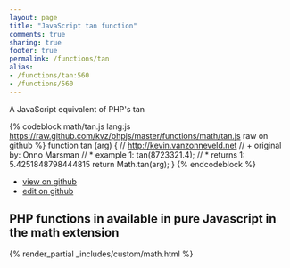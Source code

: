 ```yaml
---
layout: page
title: "JavaScript tan function"
comments: true
sharing: true
footer: true
permalink: /functions/tan
alias:
- /functions/tan:560
- /functions/560
---
```

<!-- Generated by Rakefile:build -->
A JavaScript equivalent of PHP's tan

{% codeblock math/tan.js lang:js https://raw.github.com/kvz/phpjs/master/functions/math/tan.js raw on github %}
function tan (arg) {
    // http://kevin.vanzonneveld.net
    // +   original by: Onno Marsman
    // *     example 1: tan(8723321.4);
    // *     returns 1: 5.4251848798444815
    return Math.tan(arg);
}
{% endcodeblock %}

 - [view on github](https://github.com/kvz/phpjs/blob/master/functions/math/tan.js)
 - [edit on github](https://github.com/kvz/phpjs/edit/master/functions/math/tan.js)

## PHP functions in available in pure Javascript in the math extension
{% render_partial _includes/custom/math.html %}

